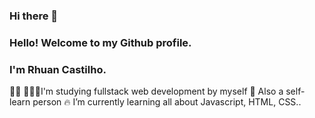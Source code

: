 ### Hi there 👋

### Hello! Welcome to my Github profile. 
### I'm Rhuan Castilho.

👩‍🎓 👨🏻‍🎓I'm studying fullstack web development by myself
🚀 Also a self-learn person 
🔥 I’m currently learning all about Javascript, HTML, CSS..
